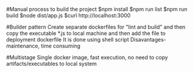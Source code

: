 #Manual process to build the project 
$npm install
$npm run list
$npm run build
$node dist/app.js
$curl http://localhost:3000

#Builder pattern
Create separate dockerfiles for "lint and build" and then copy the executable *.js to local machine and then add the file to deployment dockerfile
It is done using shell script
Disavantages- maintenance, time consuming

#Multistage
Single docker image, fast execution, no need to copy artifacts/executables to local system

